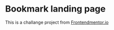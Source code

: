 # Bookmark landing page

This is a challange project from <a href="https://www.frontendmentor.io/challenges/bookmark-landing-page-5d0b588a9edda32581d29158">Frontendmentor.io</a>
